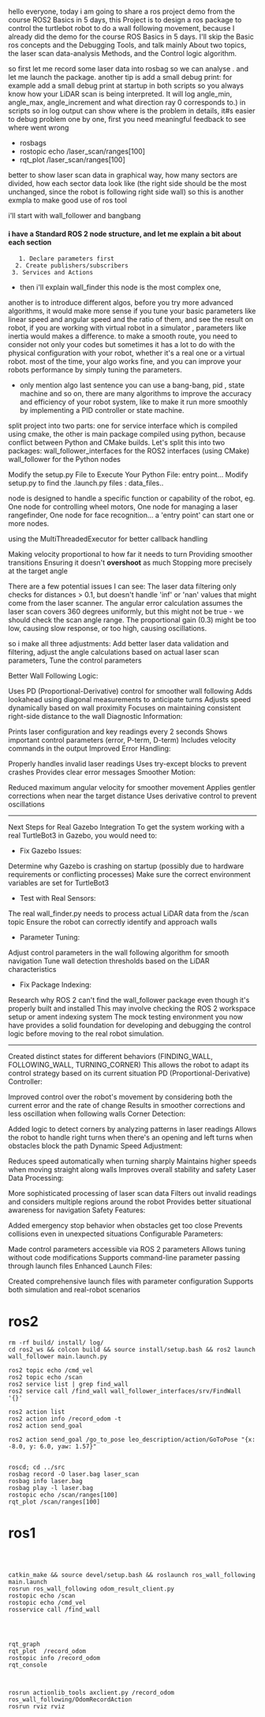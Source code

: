 hello everyone, today i am going to share a ros project demo from the course ROS2 Basics in 5 days, this Project is to design a ros package to control the turtlebot robot to do a wall following movement, because I already did the demo for the course ROS Basics in 5 days. I'll skip the Basic ros concepts and the Debugging Tools, and talk mainly About two topics, the laser scan data-analysis Methods, and the Control logic algorithm.

so first let me record some laser data into rosbag so we can analyse .
and let me launch the package. another tip is add a small debug print: for example add a small debug print at startup in both scripts so you always know how your LiDAR scan is being interpreted. It will log angle_min, angle_max, angle_increment and what direction ray 0 corresponds to.) in scripts so in log output can show where is the problem in details, it#s easier to debug problem one by one, first you need meaningful feedback to see where went wrong





+ rosbags 
+ rostopic echo /laser_scan/ranges[100]
+ rqt_plot /laser_scan/ranges[100]

better to show laser scan data in graphical way, 
how many sectors are divided,
how each sector data look like (the right side should be the most unchanged, since the robot is following right side wall)
so this is another exmpla to make good use of ros tool 




i'll start with wall_follower and bangbang 

#### i have a Standard ROS 2 node structure, and let me explain a bit about each section
       1. Declare parameters first
      2. Create publishers/subscribers
     3. Services and Actions





+ then i'll explain wall_finder
this node is the most complex one,



another is to introduce different algos, before you try more advanced algorithms, it would make more sense if you tune your basic parameters like linear speed and angular speed and the ratio of them, and see the result on robot, if you are working with virtual robot in a simulator , parameters like inertia would makes a difference.  to make a smooth route, you need to consider not only your codes but sometimes it has a lot to do with the physical configuration with your robot, whether it's a real one or a virtual robot. most of the time, your algo works fine, and you can improve your robots performance by simply tuning the parameters.








+ only mention algo last sentence
you can use a bang-bang, pid , state machine and so on, there are many algorithms to improve the accuracy and efficiency of your robot system, like to make it run more smoothly by implementing a PID controller or state machine.





split project into two parts: one for service interface which is compiled using cmake, the other is main package compiled using python, because conflict between Python and CMake builds. Let's split this into two packages:
wall_follower_interfaces for the ROS2 interfaces (using CMake)
wall_follower for the Python nodes

Modify the setup.py File to Execute Your Python File: entry point…
Modify setup.py to find the .launch.py files : data_files..

node is designed to handle a specific function or capability of the robot, eg. One node for controlling wheel motors, One node for managing a laser rangefinder, One node for face recognition… a 'entry point' can start one or more nodes.

using the MultiThreadedExecutor for better callback handling


Making velocity proportional to how far it needs to turn
Providing smoother transitions
Ensuring it doesn't **overshoot** as much
Stopping more precisely at the target angle


There are a few potential issues I can see:
The laser data filtering only checks for distances > 0.1, but doesn't handle 'inf' or 'nan' values that might come from the laser scanner.
The angular error calculation assumes the laser scan covers 360 degrees uniformly, but this might not be true - we should check the scan angle range.
The proportional gain (0.3) might be too low, causing slow response, or too high, causing oscillations.

so i make all three adjustments: Add better laser data validation and filtering, adjust the angle calculations based on actual laser scan parameters, Tune the control parameters


Better Wall Following Logic:

Uses PD (Proportional-Derivative) control for smoother wall following
Adds lookahead using diagonal measurements to anticipate turns
Adjusts speed dynamically based on wall proximity
Focuses on maintaining consistent right-side distance to the wall
Diagnostic Information:

Prints laser configuration and key readings every 2 seconds
Shows important control parameters (error, P-term, D-term)
Includes velocity commands in the output
Improved Error Handling:

Properly handles invalid laser readings
Uses try-except blocks to prevent crashes
Provides clear error messages
Smoother Motion:

Reduced maximum angular velocity for smoother movement
Applies gentler corrections when near the target distance
Uses derivative control to prevent oscillations








---













Next Steps for Real Gazebo Integration
To get the system working with a real TurtleBot3 in Gazebo, you would need to:

+ Fix Gazebo Issues:

Determine why Gazebo is crashing on startup (possibly due to hardware requirements or conflicting processes)
Make sure the correct environment variables are set for TurtleBot3

+ Test with Real Sensors:

The real wall_finder.py needs to process actual LiDAR data from the /scan topic
Ensure the robot can correctly identify and approach walls

+ Parameter Tuning:

Adjust control parameters in the wall following algorithm for smooth navigation
Tune wall detection thresholds based on the LiDAR characteristics

+ Fix Package Indexing:

Research why ROS 2 can't find the wall_follower package even though it's properly built and installed
This may involve checking the ROS 2 workspace setup or ament indexing system
The mock testing environment you now have provides a solid foundation for developing and debugging the control logic before moving to the real robot simulation.


---



Created distinct states for different behaviors (FINDING_WALL, FOLLOWING_WALL, TURNING_CORNER)
This allows the robot to adapt its control strategy based on its current situation
PD (Proportional-Derivative) Controller:

Improved control over the robot's movement by considering both the current error and the rate of change
Results in smoother corrections and less oscillation when following walls
Corner Detection:

Added logic to detect corners by analyzing patterns in laser readings
Allows the robot to handle right turns when there's an opening and left turns when obstacles block the path
Dynamic Speed Adjustment:

Reduces speed automatically when turning sharply
Maintains higher speeds when moving straight along walls
Improves overall stability and safety
Laser Data Processing:

More sophisticated processing of laser scan data
Filters out invalid readings and considers multiple regions around the robot
Provides better situational awareness for navigation
Safety Features:

Added emergency stop behavior when obstacles get too close
Prevents collisions even in unexpected situations
Configurable Parameters:

Made control parameters accessible via ROS 2 parameters
Allows tuning without code modifications
Supports command-line parameter passing through launch files
Enhanced Launch Files:

Created comprehensive launch files with parameter configuration
Supports both simulation and real-robot scenarios






# ros2
```
rm -rf build/ install/ log/
cd ros2_ws && colcon build && source install/setup.bash && ros2 launch wall_follower main.launch.py

ros2 topic echo /cmd_vel
ros2 topic echo /scan
ros2 service list | grep find_wall
ros2 service call /find_wall wall_follower_interfaces/srv/FindWall '{}'

ros2 action list
ros2 action info /record_odom -t
ros2 action send_goal

ros2 action send_goal /go_to_pose leo_description/action/GoToPose "{x: -8.0, y: 6.0, yaw: 1.57}"


roscd; cd ../src
rosbag record -O laser.bag laser_scan
rosbag info laser.bag
rosbag play -l laser.bag
rostopic echo /scan/ranges[100]
rqt_plot /scan/ranges[100]

```




# ros1
```



catkin_make && source devel/setup.bash && roslaunch ros_wall_following main.launch
rosrun ros_wall_following odom_result_client.py
rostopic echo /scan
rostopic echo /cmd_vel
rosservice call /find_wall




rqt_graph
rqt_plot  /record_odom
rostopic info /record_odom
rqt_console



rosrun actionlib_tools axclient.py /record_odom ros_wall_following/OdomRecordAction
rosrun rviz rviz
```
